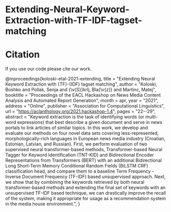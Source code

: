 # Extending-Neural-Keyword-Extraction-with-TF-IDF-tagset-matching



# Citation

If you use our code please cite our work. 

@inproceedings{koloski-etal-2021-extending,
    title = "Extending Neural Keyword Extraction with {TF}-{IDF} tagset matching",
    author = "Koloski, Boshko  and
      Pollak, Senja  and
      {\v{S}}krlj, Bla{\v{z}}  and
      Martinc, Matej",
    booktitle = "Proceedings of the EACL Hackashop on News Media Content Analysis and Automated Report Generation",
    month = apr,
    year = "2021",
    address = "Online",
    publisher = "Association for Computational Linguistics",
    url = "https://aclanthology.org/2021.hackashop-1.4",
    pages = "22--29",
    abstract = "Keyword extraction is the task of identifying words (or multi-word expressions) that best describe a given document and serve in news portals to link articles of similar topics. In this work, we develop and evaluate our methods on four novel data sets covering less-represented, morphologically-rich languages in European news media industry (Croatian, Estonian, Latvian, and Russian). First, we perform evaluation of two supervised neural transformer-based methods, Transformer-based Neural Tagger for Keyword Identification (TNT-KID) and Bidirectional Encoder Representations from Transformers (BERT) with an additional Bidirectional Long Short-Term Memory Conditional Random Fields (BiLSTM CRF) classification head, and compare them to a baseline Term Frequency - Inverse Document Frequency (TF-IDF) based unsupervised approach. Next, we show that by combining the keywords retrieved by both neural transformer-based methods and extending the final set of keywords with an unsupervised TF-IDF based technique, we can drastically improve the recall of the system, making it appropriate for usage as a recommendation system in the media house environment.",
}
